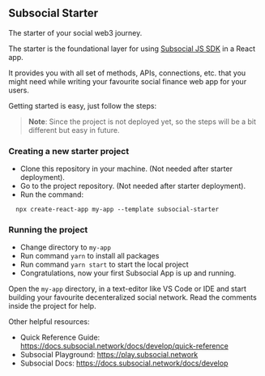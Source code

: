 ## Subsocial Starter

The starter of your social web3 journey. 

The starter is the foundational layer for using [Subsocial JS SDK](https://github.com/dappforce/subsocial-js) in a React app.  

It provides you with all set of methods, APIs, connections, etc. that you might need while writing your favourite social finance web app for your users. 

Getting started is easy, just follow the steps:

> **Note**: Since the project is not deployed yet, so the steps will be a bit different but easy in future. 

### Creating a new starter project

- Clone this repository in your machine. (Not needed after starter deployment).
- Go to the project repository. (Not needed after starter deployment).
- Run the command: 
```tsx
  npx create-react-app my-app --template subsocial-starter
```

### Running the project
- Change directory to `my-app` 
- Run command `yarn` to install all packages
- Run command `yarn start` to start the local project
- Congratulations, now your first Subsocial App is up and running.

Open the `my-app` directory, in a text-editor like VS Code or IDE and start building your favourite decenteralized social network. Read the comments inside the project for help.

Other helpful resources:

- Quick Reference Guide: https://docs.subsocial.network/docs/develop/quick-reference
- Subsocial Playground:  https://play.subsocial.network
- Subsocial Docs: https://docs.subsocial.network/docs/develop
